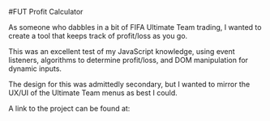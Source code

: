 #FUT Profit Calculator

As someone who dabbles in a bit of FIFA Ultimate Team trading, I wanted to create a tool that keeps track of profit/loss as you go.

This was an excellent test of my JavaScript knowledge, using event listeners, algorithms to determine profit/loss, and DOM manipulation for dynamic inputs.

The design for this was admittedly secondary, but I wanted to mirror the UX/UI of the Ultimate Team menus as best I could.

A link to the project can be found at: 
